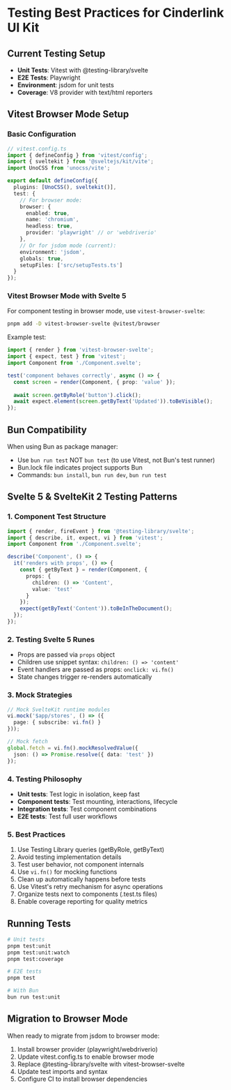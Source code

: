 # Testing Best Practices for Cinderlink UI Kit

## Current Testing Setup
- **Unit Tests**: Vitest with @testing-library/svelte
- **E2E Tests**: Playwright
- **Environment**: jsdom for unit tests
- **Coverage**: V8 provider with text/html reporters

## Vitest Browser Mode Setup

### Basic Configuration
```typescript
// vitest.config.ts
import { defineConfig } from 'vitest/config';
import { sveltekit } from '@sveltejs/kit/vite';
import UnoCSS from 'unocss/vite';

export default defineConfig({
  plugins: [UnoCSS(), sveltekit()],
  test: {
    // For browser mode:
    browser: {
      enabled: true,
      name: 'chromium',
      headless: true,
      provider: 'playwright' // or 'webdriverio'
    },
    // Or for jsdom mode (current):
    environment: 'jsdom',
    globals: true,
    setupFiles: ['src/setupTests.ts']
  }
});
```

### Vitest Browser Mode with Svelte 5
For component testing in browser mode, use `vitest-browser-svelte`:
```bash
pnpm add -D vitest-browser-svelte @vitest/browser
```

Example test:
```typescript
import { render } from 'vitest-browser-svelte';
import { expect, test } from 'vitest';
import Component from './Component.svelte';

test('component behaves correctly', async () => {
  const screen = render(Component, { prop: 'value' });
  
  await screen.getByRole('button').click();
  await expect.element(screen.getByText('Updated')).toBeVisible();
});
```

## Bun Compatibility
When using Bun as package manager:
- Use `bun run test` NOT `bun test` (to use Vitest, not Bun's test runner)
- Bun.lock file indicates project supports Bun
- Commands: `bun install`, `bun run dev`, `bun run test`

## Svelte 5 & SvelteKit 2 Testing Patterns

### 1. Component Test Structure
```typescript
import { render, fireEvent } from '@testing-library/svelte';
import { describe, it, expect, vi } from 'vitest';
import Component from './Component.svelte';

describe('Component', () => {
  it('renders with props', () => {
    const { getByText } = render(Component, {
      props: { 
        children: () => 'Content',
        value: 'test'
      }
    });
    expect(getByText('Content')).toBeInTheDocument();
  });
});
```

### 2. Testing Svelte 5 Runes
- Props are passed via `props` object
- Children use snippet syntax: `children: () => 'content'`
- Event handlers are passed as props: `onclick: vi.fn()`
- State changes trigger re-renders automatically

### 3. Mock Strategies
```typescript
// Mock SvelteKit runtime modules
vi.mock('$app/stores', () => ({
  page: { subscribe: vi.fn() }
}));

// Mock fetch
global.fetch = vi.fn().mockResolvedValue({
  json: () => Promise.resolve({ data: 'test' })
});
```

### 4. Testing Philosophy
- **Unit tests**: Test logic in isolation, keep fast
- **Component tests**: Test mounting, interactions, lifecycle
- **Integration tests**: Test component combinations
- **E2E tests**: Test full user workflows

### 5. Best Practices
1. Use Testing Library queries (getByRole, getByText)
2. Avoid testing implementation details
3. Test user behavior, not component internals
4. Use `vi.fn()` for mocking functions
5. Clean up automatically happens before tests
6. Use Vitest's retry mechanism for async operations
7. Organize tests next to components (.test.ts files)
8. Enable coverage reporting for quality metrics

## Running Tests
```bash
# Unit tests
pnpm test:unit
pnpm test:unit:watch
pnpm test:coverage

# E2E tests
pnpm test

# With Bun
bun run test:unit
```

## Migration to Browser Mode
When ready to migrate from jsdom to browser mode:
1. Install browser provider (playwright/webdriverio)
2. Update vitest.config.ts to enable browser mode
3. Replace @testing-library/svelte with vitest-browser-svelte
4. Update test imports and syntax
5. Configure CI to install browser dependencies